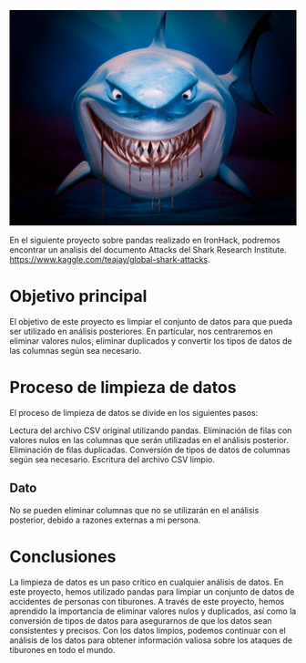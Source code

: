 ![Proyecto Tiburon](img/tiburon.jpg)

En el siguiente proyecto sobre pandas realizado en IronHack, podremos encontrar un analisis del documento Attacks del Shark Research Institute. https://www.kaggle.com/teajay/global-shark-attacks.

# Objetivo principal

El objetivo de este proyecto es limpiar el conjunto de datos para que pueda ser utilizado en análisis posteriores. En particular, nos centraremos en eliminar valores nulos, eliminar duplicados y convertir los tipos de datos de las columnas según sea necesario.

# Proceso de limpieza de datos

El proceso de limpieza de datos se divide en los siguientes pasos:

Lectura del archivo CSV original utilizando pandas.
Eliminación de filas con valores nulos en las columnas que serán utilizadas en el análisis posterior.
Eliminación de filas duplicadas.
Conversión de tipos de datos de columnas según sea necesario.
Escritura del archivo CSV limpio.

## Dato

No se pueden eliminar columnas que no se utilizarán en el análisis posterior, debido a razones externas a mi persona.

# Conclusiones

La limpieza de datos es un paso crítico en cualquier análisis de datos. En este proyecto, hemos utilizado pandas para limpiar un conjunto de datos de accidentes de personas con tiburones. A través de este proyecto, hemos aprendido la importancia de eliminar valores nulos y duplicados, así como la conversión de tipos de datos para asegurarnos de que los datos sean consistentes y precisos. Con los datos limpios, podemos continuar con el análisis de los datos para obtener información valiosa sobre los ataques de tiburones en todo el mundo.